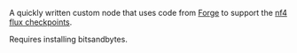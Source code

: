 A quickly written custom node that uses code from [Forge](https://github.com/lllyasviel/stable-diffusion-webui-forge) to support the [nf4 flux checkpoints](https://huggingface.co/lllyasviel/flux1-dev-bnb-nf4/blob/main/flux1-dev-bnb-nf4.safetensors).

Requires installing bitsandbytes.

